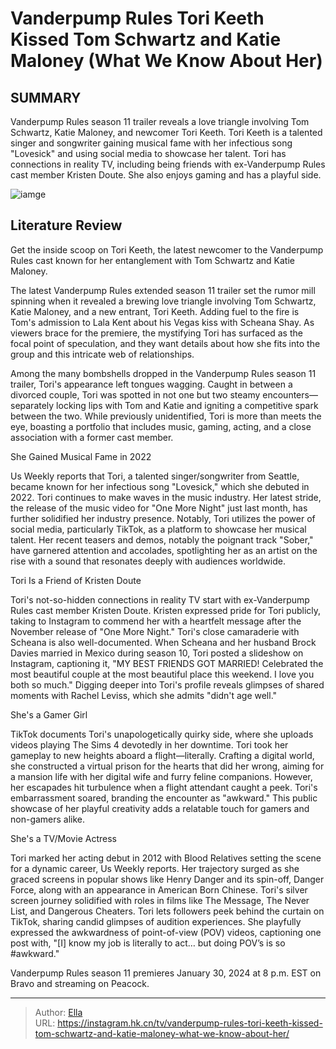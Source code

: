 # Vanderpump Rules Tori Keeth Kissed Tom Schwartz and Katie Maloney (What We Know About Her)


## SUMMARY 



  Vanderpump Rules season 11 trailer reveals a love triangle involving Tom Schwartz, Katie Maloney, and newcomer Tori Keeth.   Tori Keeth is a talented singer and songwriter gaining musical fame with her infectious song &#34;Lovesick&#34; and using social media to showcase her talent.   Tori has connections in reality TV, including being friends with ex-Vanderpump Rules cast member Kristen Doute. She also enjoys gaming and has a playful side.  

![iamge](https://static1.srcdn.com/wordpress/wp-content/uploads/2023/12/vanderpump-rules_-tori-keeth-kissed-tom-schwartz-and-katie-maloney-what-we-know-about-her.jpg)

## Literature Review
Get the inside scoop on Tori Keeth, the latest newcomer to the Vanderpump Rules cast known for her entanglement with Tom Schwartz and Katie Maloney.




The latest Vanderpump Rules extended season 11 trailer set the rumor mill spinning when it revealed a brewing love triangle involving Tom Schwartz, Katie Maloney, and a new entrant, Tori Keeth. Adding fuel to the fire is Tom&#39;s admission to Lala Kent about his Vegas kiss with Scheana Shay. As viewers brace for the premiere, the mystifying Tori has surfaced as the focal point of speculation, and they want details about how she fits into the group and this intricate web of relationships.




Among the many bombshells dropped in the Vanderpump Rules season 11 trailer, Tori&#39;s appearance left tongues wagging. Caught in between a divorced couple, Tori was spotted in not one but two steamy encounters—separately locking lips with Tom and Katie and igniting a competitive spark between the two. While previously unidentified, Tori is more than meets the eye, boasting a portfolio that includes music, gaming, acting, and a close association with a former cast member.


 She Gained Musical Fame in 2022 

 

Us Weekly reports that Tori, a talented singer/songwriter from Seattle, became known for her infectious song &#34;Lovesick,&#34; which she debuted in 2022. Tori continues to make waves in the music industry. Her latest stride, the release of the music video for &#34;One More Night&#34; just last month, has further solidified her industry presence. Notably, Tori utilizes the power of social media, particularly TikTok, as a platform to showcase her musical talent. Her recent teasers and demos, notably the poignant track &#34;Sober,&#34; have garnered attention and accolades, spotlighting her as an artist on the rise with a sound that resonates deeply with audiences worldwide.






 Tori Is a Friend of Kristen Doute 
          

Tori&#39;s not-so-hidden connections in reality TV start with ex-Vanderpump Rules cast member Kristen Doute. Kristen expressed pride for Tori publicly, taking to Instagram to commend her with a heartfelt message after the November release of &#34;One More Night.&#34; Tori&#39;s close camaraderie with Scheana is also well-documented. When Scheana and her husband Brock Davies married in Mexico during season 10, Tori posted a slideshow on Instagram, captioning it, &#34;MY BEST FRIENDS GOT MARRIED! Celebrated the most beautiful couple at the most beautiful place this weekend. I love you both so much.&#34; Digging deeper into Tori&#39;s profile reveals glimpses of shared moments with Rachel Leviss, which she admits &#34;didn&#39;t age well.&#34;



 She&#39;s a Gamer Girl 

 




TikTok documents Tori&#39;s unapologetically quirky side, where she uploads videos playing The Sims 4 devotedly in her downtime. Tori took her gameplay to new heights aboard a flight—literally. Crafting a digital world, she constructed a virtual prison for the hearts that did her wrong, aiming for a mansion life with her digital wife and furry feline companions. However, her escapades hit turbulence when a flight attendant caught a peek. Tori&#39;s embarrassment soared, branding the encounter as &#34;awkward.&#34; This public showcase of her playful creativity adds a relatable touch for gamers and non-gamers alike.



 She&#39;s a TV/Movie Actress 

 

Tori marked her acting debut in 2012 with Blood Relatives setting the scene for a dynamic career, Us Weekly reports. Her trajectory surged as she graced screens in popular shows like Henry Danger and its spin-off, Danger Force, along with an appearance in American Born Chinese. Tori&#39;s silver screen journey solidified with roles in films like The Message, The Never List, and Dangerous Cheaters. Tori lets followers peek behind the curtain on TikTok, sharing candid glimpses of audition experiences. She playfully expressed the awkwardness of point-of-view (POV) videos, captioning one post with, &#34;[I] know my job is literally to act… but doing POV’s is so #awkward.&#34;










Vanderpump Rules season 11 premieres January 30, 2024 at 8 p.m. EST on Bravo and streaming on Peacock.






---

> Author: [Ella](https://instagram.hk.cn/)  
> URL: https://instagram.hk.cn/tv/vanderpump-rules-tori-keeth-kissed-tom-schwartz-and-katie-maloney-what-we-know-about-her/  

